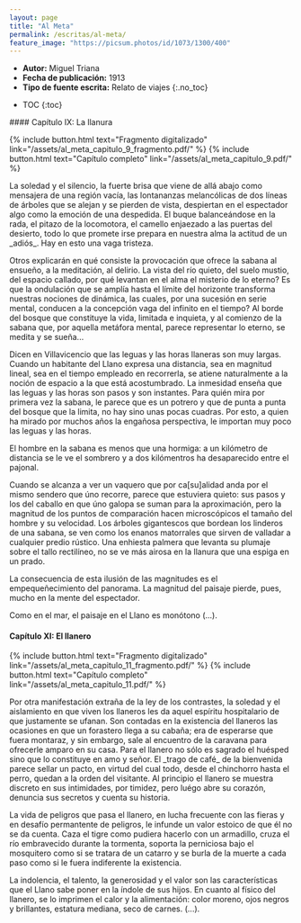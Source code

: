 ```yaml
---
layout: page
title: "Al Meta"
permalink: /escritas/al-meta/
feature_image: "https://picsum.photos/id/1073/1300/400"
---
```

- **Autor:** Miguel Triana
- **Fecha de publicación:** 1913
- **Tipo de fuente escrita:** Relato de viajes 
{:.no_toc} 

* TOC
{:toc}
<p></p>  
#### Capítulo IX: La llanura
<p></p>  
{% include button.html text="Fragmento digitalizado" link="/assets/al_meta_capitulo_9_fragmento.pdf/" %}
{% include button.html text="Capítulo completo" link="/assets/al_meta_capitulo_9.pdf/" %}

<p></p>
La soledad y el silencio, la fuerte brisa que viene de allá abajo como mensajera de una región vacía, las lontananzas melancólicas de dos líneas de árboles que se alejan y se pierden de vista, despiertan en el espectador algo como la emoción de una despedida. El buque balanceándose en la rada, el pitazo de la locomotora, el camello enjaezado a las puertas del desierto, todo lo que promete irse prepara en nuestra alma la actitud de un _adiós_. Hay en esto una vaga tristeza.

Otros explicarán en qué consiste la provocación que ofrece la sabana al ensueño, a la meditación, al delirio. La vista del río quieto, del suelo mustio, del espacio callado, por qué levantan en el alma el misterio de lo eterno? Es que la ondulación que se amplía hasta el límite del horizonte transforma nuestras nociones de dinámica, las cuales, por una sucesión en serie mental, conducen a la concepción vaga del infinito en el tiempo? Al borde del bosque que constituye la vida, limitada e inquieta, y al comienzo de la sabana que, por aquella metáfora mental, parece representar lo eterno, se medita y se sueña...

Dicen en Villavicencio que las leguas y las horas llaneras son muy largas. Cuando un habitante del Llano expresa una distancia, sea en magnitud lineal, sea en el tiempo empleado en recorrerla, se atiene naturalmente a la noción de espacio a la que está acostumbrado. La inmesidad enseña que las leguas y las horas son pasos y son instantes. Para quién mira por primera vez la sabana, le parece que es un potrero y que de punta a punta del bosque que la limita, no hay sino unas pocas cuadras. Por esto, a quien ha mirado por muchos años la engañosa perspectiva, le importan muy poco las leguas y las horas.

El hombre en la sabana es menos que una hormiga: a un kilómetro de distancia se le ve el sombrero y a dos kilómentros ha desaparecido entre el pajonal.

Cuando se alcanza a ver un vaquero que por ca[su]alidad anda por el mismo sendero que úno recorre, parece que estuviera quieto: sus pasos y los del caballo en que úno galopa se suman para la aproximación, pero la magnitud de los puntos de comparación hacen microscópicos el tamaño del hombre y su velocidad. Los árboles gigantescos que bordean los linderos de una sabana, se ven como los enanos matorrales que sirven de valladar a cualquier predio rústico. Una enhiesta palmera que levanta su plumaje sobre el tallo rectilíneo, no se ve más airosa en la llanura que una espiga en un prado.

La consecuencia de esta ilusión de las magnitudes es el empequeñecimiento del panorama. La magnitud del paisaje pierde, pues, mucho en la mente del espectador.

Como en el mar, el paisaje en el Llano es monótono (...).

#### Capítulo XI: El llanero
<p></p>  
{% include button.html text="Fragmento digitalizado" link="/assets/al_meta_capitulo_11_fragmento.pdf/" %}
{% include button.html text="Capítulo completo" link="/assets/al_meta_capitulo_11.pdf/" %}

<p></p>
Por otra manifestación extraña de la ley de los contrastes, la soledad y el aislamiento en que viven los llaneros les da aquel espíritu hospitalario de que justamente se ufanan. Son contadas en la existencia del llaneros las ocasiones en que un forastero llega a su cabaña; era de esperarse que fuera montaraz, y sin embargo, sale al encuentro de la caravana para ofrecerle amparo en su casa. Para el llanero no sólo es sagrado el huésped sino que lo constituye en amo y señor. El _trago de café_ de la bienvenida parece sellar un pacto, en virtud del cual todo, desde el chinchorro hasta el perro, quedan a la orden del visitante. Al principio el llanero se muestra discreto en sus intimidades, por timidez, pero luégo abre su corazón, denuncia sus secretos y cuenta su historia.

La vida de peligros que pasa el llanero, en lucha frecuente con las fieras y en desafío permantente de peligros, le infunde un valor estoico de que él no se da cuenta. Caza el tigre como pudiera hacerlo con un armadillo, cruza el río embravecido durante la tormenta, soporta la perniciosa bajo el mosquitero como si se tratara de un catarro y se burla de la muerte a cada paso como si le fuera indiferente la existencia.

La indolencia, el talento, la generosidad y el valor son las características que el Llano sabe poner en la índole de sus hijos. En cuanto al físico del llanero, se lo imprimen el calor y la alimentación: color moreno, ojos negros y brillantes, estatura mediana, seco de carnes. (...).